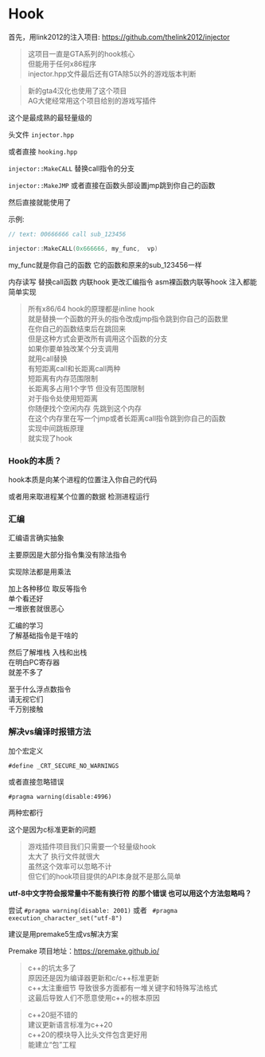 # Hook

首先，用link2012的注入项目: https://github.com/thelink2012/injector
> 这项目一直是GTA系列的hook核心  
但能用于任何x86程序  
injector.hpp文件最后还有GTA除5以外的游戏版本判断  


> 新的gta4汉化也使用了这个项目  
AG大佬经常用这个项目给别的游戏写插件  

这个是最成熟的最轻量级的

头文件 `injector.hpp`

或者直接 `hooking.hpp`

`injector::MakeCALL`
替换call指令的分支

`injector::MakeJMP`
或者直接在函数头部设置jmp跳到你自己的函数

然后直接就能使用了

示例:

```cpp
// text: 00666666 call sub_123456

injector::MakeCALL(0x666666, my_func,  vp)
```


my_func就是你自己的函数
它的函数和原来的sub_123456一样

内存读写 替换call函数 内联hook 更改汇编指令 asm裸函数内联等hook 注入都能简单实现


> 所有x86/64 hook的原理都是inline hook  
就是替换一个函数的开头的指令改成jmp指令跳到你自己的函数里  
在你自己的函数结束后在跳回来  
但是这种方式会更改所有调用这个函数的分支  
如果你要单独改某个分支调用  
就用call替换  
有短距离call和长距离call两种  
短距离有内存范围限制  
长距离多占用1个字节 但没有范围限制  
对于指令处使用短距离  
你随便找个空闲内存 先跳到这个内存  
在这个内存里在写一个jmp或者长距离call指令跳到你自己的函数  
实现中间跳板原理  
就实现了hook  


### Hook的本质？

hook本质是向某个进程的位置注入你自己的代码

或者用来取进程某个位置的数据 检测进程运行



### 汇编

汇编语言确实抽象


主要原因是大部分指令集没有除法指令  

实现除法都是用乘法  

加上各种移位 取反等指令  
单个看还好  
一堆嵌套就很恶心  

汇编的学习  
了解基础指令是干啥的

然后了解堆栈 入栈和出栈  
在明白PC寄存器  
就差不多了 

至于什么浮点数指令  
请无视它们  
千万别接触  

### 解决vs编译时报错方法

加个宏定义

```#define _CRT_SECURE_NO_WARNINGS```

或者直接忽略错误

```#pragma warning(disable:4996)```

两种宏都行

这个是因为c标准更新的问题


> 游戏插件项目我们只需要一个轻量级hook  
太大了 执行文件就很大  
虽然这个效率可以忽略不计  
但它们的hook项目提供的API本身就不是那么简单  


**utf-8中文字符会报常量中不能有换行符 的那个错误 也可以用这个方法忽略吗？**


尝试
```#pragma warning(disable: 2001)```
或者
``` #pragma execution_character_set("utf-8")```

建议是用premake5生成vs解决方案

Premake 项目地址：https://premake.github.io/


> c++的坑太多了  
原因还是因为编译器更新和c/c++标准更新  
c++太注重细节 导致很多方面都有一堆关键字和特殊写法格式  
这最后导致人们不愿意使用c++的根本原因  

> c++20挺不错的  
建议更新语言标准为c++20  
c++20的模块导入比头文件包含更好用  
能建立“包”工程  

